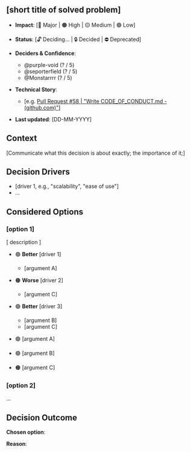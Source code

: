 ## [short title of solved problem]

- **Impact**: [🔴 Major | 🟠 High | 🟡 Medium | 🟢 Low]
- **Status**: [🔓 Deciding... | 🔒 Decided | ⛔ Deprecated]
- **Deciders & Confidence**:

  - @purple-void (? / 5️)
  - @seporterfield (? / 5️)
  - @Monstarrrr (? / 5️)

- **Technical Story**: <!-- optional related URLs -->

  - [e.g. [Pull Request #58 | "Write CODE_OF_CONDUCT.md - (github.com)"](https://github.com/Monstarrrr/rebutify/pull/58)]

- **Last updated**: [DD-MM-YYYY]

## Context <!--optional -->

[Communicate what this decision is about exactly; the importance of it;]

## Decision Drivers

- [driver 1, e.g., "scalability", "ease of use"]
- ...

## Considered Options <!-- optional -->

<!-- Add reasons why to pick or not to pick each of them based on decision drivers -->

### [option 1]

[ description ] <!-- optional -->

- :green_circle: **Better** [driver 1]
  - [argument A]
- :orange_circle: **Worse** [driver 2]
  - [argument C]
- :green_circle: **Better** [driver 3]
  - [argument B]
  - [argument C]

- :green_circle: [argument A]
- :green_circle: [argument B]
- :orange_circle: [argument C]

### [option 2]

...

## Decision Outcome

**Chosen option**:

**Reason**:
